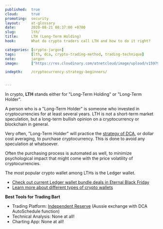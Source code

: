 ```yaml
---
published:  true
cloud:      true
promoting:  security
layout:     at-glossary
date:       2020-08-21 08:37:00 +0700
slug:       lth/
title:      LTH (Long-Term Holding)
hook:       What do crypto traders call LTH and how to do it right?

categories: [crypto-jargon]
tags:       [lth, dca, crypto-trading-method, trading-technique]
note:       jargon
image:      ["https://res.cloudinary.com/atnetcloud/image/upload/v1597992675/atnet/_glossary/old-longterm-storage-data_yzsw7f.jpg"]

indepth:    /cryptocurrency-strategy-beginners/


---
```


In crypto, **LTH** stands either for "Long-Term Holding" or "Long-Term Holder".

A person who is a "Long-Term Holder" is someone who invested in cryptocurrencies for at least several years. LTH is not a short-term market speculation, but a long-term bullish opinion on a cryptocurrency or blockchain in general.

Very often, "Long-Term Holder" will practice the [strategy of DCA](/strategy/dollar-cost-averaging/), or dollar cost averaging, to purchase cryptocurrency. This is done to avoid any speculation at whatsoever.

Often the purchasing process is automated as well, to minimize psychological impact that might come with the price volatility of cryptocurrencies.

The most popular crypto wallet among LTHs is the Ledger wallet.

* [Check out current Ledger wallet bundle deals in Eternal Black Friday](/blackfriday/#august-2020-deal-ledger-wallets-bundles---16-21-discount)
* [Learn more about different types of crypto wallets](/altcoin-wallets/)

**Best Tools for Trading Bart**

* Trading Platform: [Independent Reserve](http://bit.ly/at-indyres) (Aussie exchange with DCA AutoSchedule function)
* Technical Analysis: None at all!
* Charting App: None at all!
